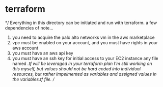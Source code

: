 # terraform
*/ 
Everything in this directory can be initiated and run with terraform.  a few dependencies of note...
1. you need to acquire the palo alto networks vm in the aws marketplace
2. vpc must be enabled on your account, and you must have rights in your aws account
3. you must have an aws api key 
4. you must have an ssh key for initial access to your EC2 instance
any file named *.tf will be leveraged in your terraform plan
I'm still working on this myself, but values should not be hard coded into individual resources, but rather impelmented as variables and assigned values in the variables.tf file.
/*
